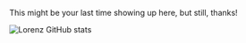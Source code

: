 This might be your last time showing up here, but still, thanks!


![Lorenz GitHub stats](https://github-readme-stats.vercel.app/api?username=lorenz-7&show_icons=true&theme=midnight-purple)
